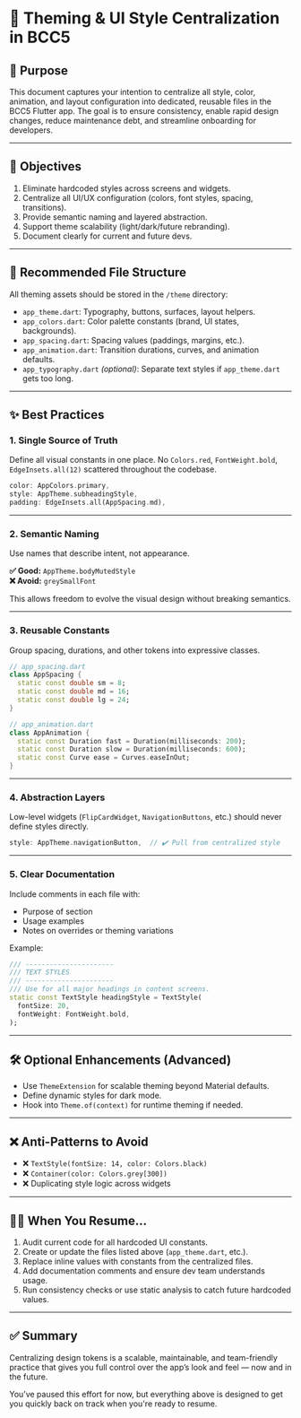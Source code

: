 # 🎨 Theming & UI Style Centralization in BCC5

## 📌 Purpose

This document captures your intention to centralize all style, color, animation, and layout configuration into dedicated, reusable files in the BCC5 Flutter app. The goal is to ensure consistency, enable rapid design changes, reduce maintenance debt, and streamline onboarding for developers.

---

## 🧭 Objectives

1. Eliminate hardcoded styles across screens and widgets.
2. Centralize all UI/UX configuration (colors, font styles, spacing, transitions).
3. Provide semantic naming and layered abstraction.
4. Support theme scalability (light/dark/future rebranding).
5. Document clearly for current and future devs.

---

## 📁 Recommended File Structure

All theming assets should be stored in the `/theme` directory:

- `app_theme.dart`: Typography, buttons, surfaces, layout helpers.
- `app_colors.dart`: Color palette constants (brand, UI states, backgrounds).
- `app_spacing.dart`: Spacing values (paddings, margins, etc.).
- `app_animation.dart`: Transition durations, curves, and animation defaults.
- `app_typography.dart` *(optional)*: Separate text styles if `app_theme.dart` gets too long.

---

## ✨ Best Practices

### 1. **Single Source of Truth**
Define all visual constants in one place. No `Colors.red`, `FontWeight.bold`, `EdgeInsets.all(12)` scattered throughout the codebase.

```dart
color: AppColors.primary,
style: AppTheme.subheadingStyle,
padding: EdgeInsets.all(AppSpacing.md),
```

---

### 2. **Semantic Naming**
Use names that describe intent, not appearance.

**✅ Good:** `AppTheme.bodyMutedStyle`  
**❌ Avoid:** `greySmallFont`

This allows freedom to evolve the visual design without breaking semantics.

---

### 3. **Reusable Constants**
Group spacing, durations, and other tokens into expressive classes.

```dart
// app_spacing.dart
class AppSpacing {
  static const double sm = 8;
  static const double md = 16;
  static const double lg = 24;
}
```

```dart
// app_animation.dart
class AppAnimation {
  static const Duration fast = Duration(milliseconds: 200);
  static const Duration slow = Duration(milliseconds: 600);
  static const Curve ease = Curves.easeInOut;
}
```

---

### 4. **Abstraction Layers**
Low-level widgets (`FlipCardWidget`, `NavigationButtons`, etc.) should never define styles directly.

```dart
style: AppTheme.navigationButton,  // ✔️ Pull from centralized style
```

---

### 5. **Clear Documentation**
Include comments in each file with:
- Purpose of section
- Usage examples
- Notes on overrides or theming variations

Example:

```dart
/// ----------------------
/// TEXT STYLES
/// ----------------------
/// Use for all major headings in content screens.
static const TextStyle headingStyle = TextStyle(
  fontSize: 20,
  fontWeight: FontWeight.bold,
);
```

---

## 🛠️ Optional Enhancements (Advanced)

- Use `ThemeExtension` for scalable theming beyond Material defaults.
- Define dynamic styles for dark mode.
- Hook into `Theme.of(context)` for runtime theming if needed.

---

## ❌ Anti-Patterns to Avoid

- ❌ `TextStyle(fontSize: 14, color: Colors.black)`
- ❌ `Container(color: Colors.grey[300])`
- ❌ Duplicating style logic across widgets

---

## 🧑‍💻 When You Resume…

1. Audit current code for all hardcoded UI constants.
2. Create or update the files listed above (`app_theme.dart`, etc.).
3. Replace inline values with constants from the centralized files.
4. Add documentation comments and ensure dev team understands usage.
5. Run consistency checks or use static analysis to catch future hardcoded values.

---

## ✅ Summary

Centralizing design tokens is a scalable, maintainable, and team-friendly practice that gives you full control over the app’s look and feel — now and in the future.

You’ve paused this effort for now, but everything above is designed to get you quickly back on track when you're ready to resume.